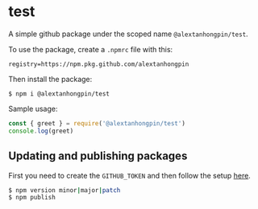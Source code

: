 # test

A simple github package under the scoped name `@alextanhongpin/test`.

To use the package, create a `.npmrc` file with this:

```
registry=https://npm.pkg.github.com/alextanhongpin
```

Then install the package:

```
$ npm i @alextanhongpin/test
```

Sample usage:

```js
const { greet } = require('@alextanhongpin/test')
console.log(greet)
```

## Updating and publishing packages

First you need to create the `GITHUB_TOKEN` and then follow the setup [here](https://docs.github.com/en/packages/using-github-packages-with-your-projects-ecosystem/configuring-npm-for-use-with-github-packages).

```bash
$ npm version minor|major|patch
$ npm publish
```
